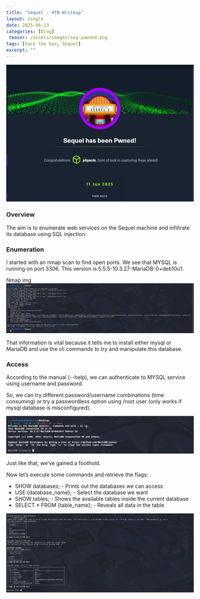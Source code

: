```yaml
---
title: "Sequel - HTB Writeup"
layout: single
date: 2025-06-13
categories: [blog]
 teaser: /assets/images/seq-pawned.png
tags: [hack the box, Sequel]
excerpt: ""
---
```


![Sequel](/assets/images/seq-pawned.png)

### Overview

The aim is to enumerate web services on the Sequel machine and infiltrate its database using SQL injection. 

### Enumeration

I started with an nmap scan to find open ports. We see that MYSQL is running on port 3306. This version is 5.5.5-10.3.27-MariaDB-0+deb10u1.

Nmap img<img src="/assets/images/seq-nmap.png" alt="Nmap Scan" style="max-width:100%;">

That information is vital because it tells me to install either mysql or MariaDB and use the cli commands to try and manipulate this database.

### Access 

According to the manual (--help), we can authenticate to MYSQL service using username and password. 

So, we can try different password/username combinations (time consuming) or try a passwordless option using /root user (only works if mysql database is misconfigured).

<img src="/assets/images/se-passwordless.png" alt="Password-less" style="max-width:100%;">

Just like that, we’ve gained a foothold.

Now let’s execute some commands and retrieve the flags:
 - SHOW databases; - Prints out the databases we can access
 - USE {database_name}; - Select the database we want
 - SHOW tables; - Shows the available tables inside the current database
 - SELECT * FROM {table_name}; - Reveals all data in the table

<img src="/assets/images/seq-flags.png" alt="Flags" style="max-width:100%;">
